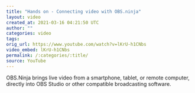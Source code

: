 ```yaml
---
title: "Hands on - Connecting video with OBS.ninja"
layout: video
created_at: 2021-03-16 04:21:50 UTC
author: ""
categories: video
tags: 
orig_url: https://www.youtube.com/watch?v=lKrU-h1CNbs
video_embed: lKrU-h1CNbs
permalink: /:categories/:title/
source: YouTube
---
```

OBS.Ninja brings live video from a smartphone, tablet, or remote computer, directly into OBS Studio or other compatible broadcasting software.